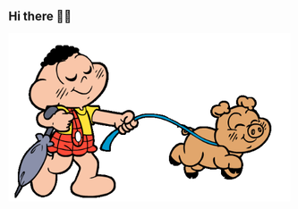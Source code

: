 ## Hi there 🚶🏽

![Cascão](https://raw.githubusercontent.com/andrelmlins/andrelmlins/master/image.gif)
